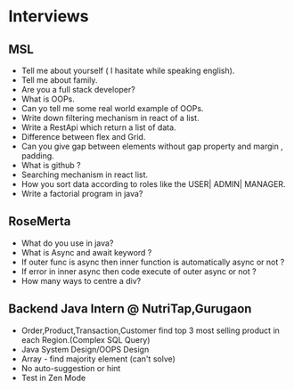 # Interviews

## MSL

- Tell me about yourself ( I hasitate while speaking english).
- Tell me about family.
- Are you a full stack developer?
- What is OOPs.
- Can yo tell me some real world example of OOPs.
- Write down filtering mechanism in react of a list.
- Write a RestApi which return a list of data.
- Difference between flex and Grid.
- Can you give gap between elements without gap property and margin , padding.
- What is github ?
- Searching mechanism in react list.
- How you sort data according to roles like the USER| ADMIN| MANAGER.
- Write a factorial program in java?


## RoseMerta

- What do you use in java?
- What is Async and await keyword ?
- If outer func is async then inner function is automatically async or not ?
- If error in inner async then code execute of outer async or not ?
- How many ways to centre a div?


## Backend Java Intern @ NutriTap,Gurugaon

- Order,Product,Transaction,Customer find top 3 most selling product in each Region.(Complex SQL Query)
- Java System Design/OOPS Design
- Array - find majority element (can't solve)
- No auto-suggestion or hint 
- Test in Zen Mode